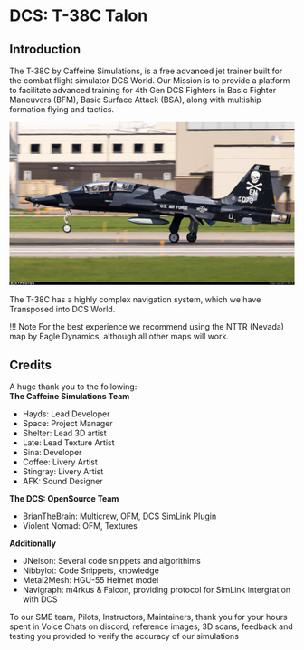 # DCS: T-38C Talon
## Introduction
The T-38C by Caffeine Simulations, is a free advanced jet trainer built for the combat flight simulator DCS World. Our Mission is to provide a platform to facilitate advanced training for 4th Gen DCS Fighters in Basic Fighter Maneuvers (BFM), Basic Surface Attack (BSA), along with multiship formation flying and tactics.

![alt text](images/image.png)

The T-38C has a highly complex navigation system, which we have Transposed into DCS World. 

!!! Note
    For the best experience we recommend using the NTTR (Nevada) map by Eagle Dynamics, although all other maps will work.

## Credits
A huge thank you to the following:  
**The Caffeine Simulations Team**

* Hayds: Lead Developer
* Space: Project Manager
* Shelter: Lead 3D artist
* Late: Lead Texture Artist
* Sina: Developer
* Coffee: Livery Artist
* Stingray: Livery Artist
* AFK: Sound Designer

**The DCS: OpenSource Team**

* BrianTheBrain: Multicrew, OFM, DCS SimLink Plugin
* Violent Nomad: OFM, Textures

**Additionally**

* JNelson: Several code snippets and algorithims
* Nibbylot: Code Snippets, knowledge
* Metal2Mesh: HGU-55 Helmet model
* Navigraph: m4rkus & Falcon, providing protocol for SimLink intergration with DCS

To our SME team, Pilots, Instructors, Maintainers, thank you for your hours spent in Voice Chats on discord, reference images, 3D scans, feedback and testing you provided to verify the accuracy of our simulations
